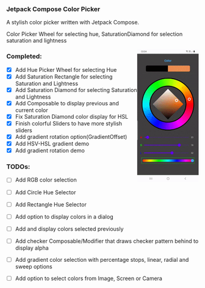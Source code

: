 ### Jetpack Compose Color Picker

A stylish color picker written with Jetpack Compose.

Color Picker Wheel for selecting hue, SaturationDiamond for selection saturation and lightness

<img src="/./screenshots/intro.gif" align="right" width="32%"/>

### Completed:

- [x] Add Hue Picker Wheel for selecting Hue
- [x] Add Saturation Rectangle for selecting Saturation and Lightness
- [x] Add Saturation Diamond for selecting Saturation and Lightness
- [x] Add Composable to display previous and current color
- [x] Fix Saturation Diamond color display for HSL
- [x] Finish colorful Sliders to have more stylish sliders
- [x] Add gradient rotation option(GradientOffset)
- [x] Add HSV-HSL gradient demo
- [x] Add gradient rotation demo

### TODOs:

- [ ] Add RGB color selection
- [ ] Add Circle Hue Selector
- [ ] Add Rectangle Hue Selector
- [ ] Add option to display colors in a dialog
- [ ] Add and display colors selected previously
- [ ] Add checker Composable/Modifier that draws checker pattern behind to display alpha
- [ ] Add gradient color selection with percentage stops, linear, radial and sweep options
- [ ] Add option to select colors from Image, Screen or Camera


